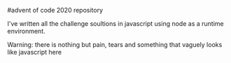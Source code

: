 #advent of code 2020 repository

I've written all the challenge soultions in javascript using node as a runtime environment.

Warning: there is nothing but pain, tears and something that vaguely looks like javascript here
